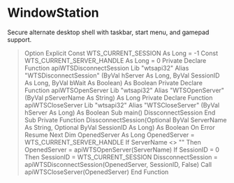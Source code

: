 # WindowStation
Secure alternate desktop shell with taskbar, start menu, and gamepad support.

> Option Explicit
> Const WTS_CURRENT_SESSION       As Long = -1
> Const WTS_CURRENT_SERVER_HANDLE As Long = 0
> Private Declare Function apiWTSDisconnectSession Lib "wtsapi32" Alias "WTSDisconnectSession" (ByVal hServer As Long, ByVal SessionID As Long, ByVal bWait As Boolean) As Boolean
> Private Declare Function apiWTSOpenServer Lib "wtsapi32" Alias "WTSOpenServer" (ByVal pServerName As String) As Long
> Private Declare Function apiWTSCloseServer Lib "wtsapi32" Alias "WTSCloseServer" (ByVal hServer As Long) As Boolean
> Sub main()
>    DissconnectSession
> End Sub
> Private Function DissconnectSession(Optional ByVal ServerName As String, Optional ByVal SessionID As Long) As Boolean
>    On Error Resume Next
>    Dim OpenedServer As Long
>    OpenedServer = WTS_CURRENT_SERVER_HANDLE
>    If ServerName <> "" Then OpenedServer = apiWTSOpenServer(ServerName)
>    If SessionID = 0 Then SessionID = WTS_CURRENT_SESSION
>    DissconnectSession = apiWTSDisconnectSession(OpenedServer, SessionID, False)
>    Call apiWTSCloseServer(OpenedServer)
> End Function
